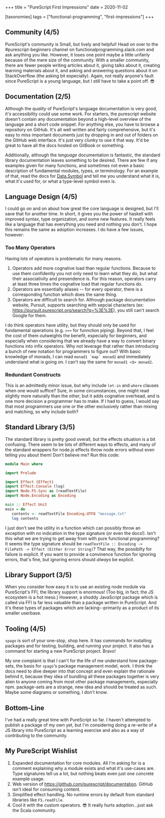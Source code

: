 +++
title = "PureScript First Impressions"
date = 2020-11-02

[taxonomies]
tags = ["functional-programming", "first-impressions"]
+++

## Community (4/5)

PureScript's community is Small, but lively and helpful! Head on over to the #purescript-beginners channel on functionalprogramming.slack.com and ask anything you like. However, it loses one point maybe a little unfairly because of the mere size of the community. With a smaller community, there are fewer people writing articles about it, giving talks about it, creating learning materials about it, and asking and answering questions about it on StackOverflow (the asking bit especially). Again, not really anyone's fault since PureScript is a young language, but I still have to take a point off. 😎

## Documentation (2/5)

Although the _quality_ of PureScript's language documentation is very good, it's accessibility could use some work. For starters, the purescript website doesn't contain any documentation beyond a high-level overview of the language and a short code snippet. For anything else, you have to browse a repository on GitHub. It's all well written and fairly comprehensive, but it's easy to miss important documents just by dropping in and out of folders on the GitHub web interface. It's just very clunky to use it that way. It'd be great to have all the docs hosted on GitBook or something.

Additionally, although the _language_ documentation is fantastic, the standard library documentation leaves something to be desired. There are few if any examples given for many functions, and sometimes not even a basic description of fundamental modules, types, or terminology. For an example of that, read the docs for [Data.Symbol](https://pursuit.purescript.org/packages/purescript-symbols/3.0.0/docs/Data.Symbol) and tell me you understand what it is, what it's used for, or what a type-level symbol even is.

## Language Design (4/5)

I could go on and on about how great the core language is designed, but I'll save that for another time. In short, it gives you the power of haskell with improved syntax, type organization, and some new features. It really feels like a language that has everything you need and nothing you don't. I hope this remains the same as adoption increases. I do have a few issues, however:

### Too Many Operators

Having lots of operators is problematic for many reasons.

1. Operators add more cognative load than regular functions. Because to use them confidently you not only need to learn what they do, but what their associativity and presendence is. For this reason, operators carry at least three times the cognative load that regular functions do.
2. Operators are essentially aliases -- for every operator, there is a corresponding function which does the same thing.
3. Operators are difficult to search for. Although package documentation website, Pursuit, supports searching with sepcial characters (ex: <https://pursuit.purescript.org/search?q=%3E%3E>), you still can't search Google for them.

I do think operators have utility, but they should only be used for fundamental operations (e.g. `>>>` for funnction piping). Beyond that, I feel the cost of them outweights the benefit, especially for beginners, and especially when considering that we already have a way to convert binary functions into infix operators. Why not leverage that rather than introducing a bunch of new notation for programmers to figure out? With basic knowledge of monads, I can read `` monad1 `map` monad2 `` and immediately understand what is going on. I can't say the same for `monad1 <$> monad2`.

### Redundant Constructs

This is an admittedly minor issue, but why include `let-in` and `where` clauses when one would suffice? Sure, in some circumstances, one might read slightly more naturally than the other, but it adds cognative overhead, and is one more decision a programmer has to make. If I had to guess, I would say that most programmers use one or the other exclusively rather than mixing and matching, so why include both?

## Standard Library (3/5)

The standard library is pretty good overall, but the effects situation is a bit confusing. There seem to be lots of different ways to effects, and many of the standard wrappers for node.js effects throw node errors without even telling you about them! Don't believe me? Run this code:

```purescript
module Main where

import Prelude

import Effect (Effect)
import Effect.Console (log)
import Node.FS.Sync as (readTextFile)
import Node.Encoding as Encoding

main :: Effect Unit
main = do
   contents <- readTextFile Encoding.UTF8 "message.txt"
   log contents
```

I just don't see the utility in a function which can possibly throw an exception with no indication in the type signature (or even the docs!). Isn't this what we are trying to get away from with pure functional programming? It seems the type signature should be `readTextFile :: Encoding -> FilePath -> Effect (Either Error String)`? That way, the possibilty for failure is explicit. If you want to provide a convinence function for ignoring errors, that's fine, but ignoring errors should _always_ be explicit.

## Library Support (3/5)

When you consider how easy it is to use an existing node module via PureScript's FFI, the library support is enormous! (Too big, in fact; the JS ecosystem is a hot mess.) However, a shoddy JavaScript package which is called via FFI is far less valuable than a package written in PureScript. And it's these types of packages which are lacking--primarily as a product of its smaller userbase.

## Tooling (4/5)

`spago` is sort of your one-stop, shop here. It has commands for installing packages and for testing, building, and running your project. It also has a command for starting a new PureScript project. Bravo!

My one complaint is that I can't for the life of me understand how package-sets, the basis for `spago`'s package management model, work. I think the docs need to dive deeper into that concept and even explain the rationale behind it, because they idea of bundling all these packages together is very alien to anyone coming from most other package managements, especially npm. package-sets are a strange, new idea and should be treated as such. Maybe some diagrams or something, I don't know.

## Bottom-Line

I've had a really great time with PureScript so far. I haven't attempted to publish a package of my own yet, but I'm considering doing a re-write of a JS library into PureScript as a learning exercise and also as a way of contributing to the community.

## My PureScript Wishlist

1. Expanded documentation for core modules. All I'm asking for is a comment explaining why a module exists and what it's use-cases are. Type signatures tell us a lot, but nothing beats even just one concrete example usage.
2. Web version of https://github.com/purescript/documentation. GitHub isn't ideal for consuming content.
3. Simplified effect handling. No runtime errors by default from standard libraries like `FS.readFile`.
4. Cool it with the custom operators. 😎 It really hurts adoption...just ask the Scala community.
